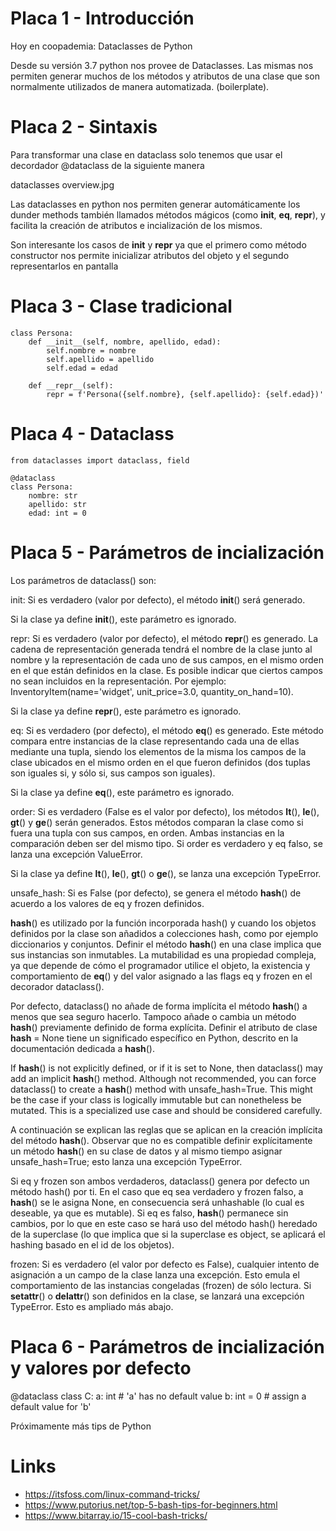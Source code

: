 # Placa 1 - Introducción
Hoy en coopademia: Dataclasses de Python

Desde su versión 3.7 python nos provee de Dataclasses. Las mismas nos permiten generar muchos de los métodos y atributos de una clase que son normalmente utilizados de manera automatizada. (boilerplate).

# Placa 2 - Sintaxis

Para transformar una clase en dataclass solo tenemos que usar el decordador @dataclass de la siguiente manera

dataclasses overview.jpg

Las dataclasses en python nos permiten generar automáticamente los dunder methods también llamados métodos mágicos (como __init__, __eq__, __repr__), y facilita la creación de atributos e incialización de los mismos.

Son interesante los casos de __init__ y __repr__ ya que el primero como método constructor nos permite inicializar atributos del objeto y el segundo representarlos en pantalla

# Placa 3 - Clase tradicional

```
class Persona:
    def __init__(self, nombre, apellido, edad):
        self.nombre = nombre
        self.apellido = apellido
        self.edad = edad

    def __repr__(self):
        repr = f'Persona({self.nombre}, {self.apellido}: {self.edad})'
```     

# Placa 4 - Dataclass

```
from dataclasses import dataclass, field

@dataclass
class Persona:
    nombre: str     
    apellido: str    
    edad: int = 0

```     


# Placa 5 - Parámetros de incialización

Los parámetros de dataclass() son:

init: Si es verdadero (valor por defecto), el método __init__() será generado.

Si la clase ya define __init__(), este parámetro es ignorado.

repr: Si es verdadero (valor por defecto), el método __repr__() es generado. La cadena de representación generada tendrá el nombre de la clase junto al nombre y la representación de cada uno de sus campos, en el mismo orden en el que están definidos en la clase. Es posible indicar que ciertos campos no sean incluidos en la representación. Por ejemplo: InventoryItem(name='widget', unit_price=3.0, quantity_on_hand=10).

Si la clase ya define __repr__(), este parámetro es ignorado.

eq: Si es verdadero (por defecto), el método __eq__() es generado. Este método compara entre instancias de la clase representando cada una de ellas mediante una tupla, siendo los elementos de la misma los campos de la clase ubicados en el mismo orden en el que fueron definidos (dos tuplas son iguales si, y sólo si, sus campos son iguales).

Si la clase ya define __eq__(), este parámetro es ignorado.

order: Si es verdadero (False es el valor por defecto), los métodos __lt__(), __le__(), __gt__() y __ge__() serán generados. Estos métodos comparan la clase como si fuera una tupla con sus campos, en orden. Ambas instancias en la comparación deben ser del mismo tipo. Si order es verdadero y eq falso, se lanza una excepción ValueError.

Si la clase ya define __lt__(), __le__(), __gt__() o __ge__(), se lanza una excepción TypeError.

unsafe_hash: Si es False (por defecto), se genera el método __hash__() de acuerdo a los valores de eq y frozen definidos.

__hash__() es utilizado por la función incorporada hash() y cuando los objetos definidos por la clase son añadidos a colecciones hash, como por ejemplo diccionarios y conjuntos. Definir el método __hash__() en una clase implica que sus instancias son inmutables. La mutabilidad es una propiedad compleja, ya que depende de cómo el programador utilice el objeto, la existencia y comportamiento de __eq__() y del valor asignado a las flags eq y frozen en el decorador dataclass().

Por defecto, dataclass() no añade de forma implícita el método __hash__() a menos que sea seguro hacerlo. Tampoco añade o cambia un método __hash__() previamente definido de forma explícita. Definir el atributo de clase __hash__ = None tiene un significado específico en Python, descrito en la documentación dedicada a __hash__().

If __hash__() is not explicitly defined, or if it is set to None, then dataclass() may add an implicit __hash__() method. Although not recommended, you can force dataclass() to create a __hash__() method with unsafe_hash=True. This might be the case if your class is logically immutable but can nonetheless be mutated. This is a specialized use case and should be considered carefully.

A continuación se explican las reglas que se aplican en la creación implícita del método __hash__(). Observar que no es compatible definir explícitamente un método __hash__() en su clase de datos y al mismo tiempo asignar unsafe_hash=True; esto lanza una excepción TypeError.

Si eq y frozen son ambos verdaderos, dataclass() genera por defecto un método hash() por ti. En el caso que eq sea verdadero y frozen falso, a __hash__() se le asigna None, en consecuencia será unhashable (lo cual es deseable, ya que es mutable). Si eq es falso, __hash__() permanece sin cambios, por lo que en este caso se hará uso del método hash() heredado de la superclase (lo que implica que si la superclase es object, se aplicará el hashing basado en el id de los objetos).

frozen: Si es verdadero (el valor por defecto es False), cualquier intento de asignación a un campo de la clase lanza una excepción. Esto emula el comportamiento de las instancias congeladas (frozen) de sólo lectura. Si __setattr__() o __delattr__() son definidos en la clase, se lanzará una excepción TypeError. Esto es ampliado más abajo.



# Placa 6 - Parámetros de incialización y valores por defecto

@dataclass
class C:
    a: int       # 'a' has no default value
    b: int = 0   # assign a default value for 'b'




Próximamente más tips de Python

# Links


- https://itsfoss.com/linux-command-tricks/
- https://www.putorius.net/top-5-bash-tips-for-beginners.html
- https://www.bitarray.io/15-cool-bash-tricks/

